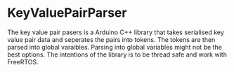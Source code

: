 # KeyValuePairParser
The key value pair pasers is a Arduino C++ library that takes serialised key value pair data and seperates the pairs into tokens. 
The tokens are then parsed into global varaibles. Parsing into global variables might not be the best options. 
The intentions of the library is to be thread safe and work with FreeRTOS.




